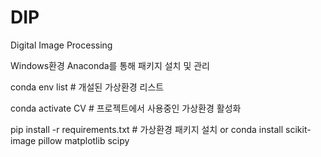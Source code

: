 # DIP

Digital Image Processing

Windows환경 Anaconda를 통해 패키지 설치 및 관리

conda env list # 개설된 가상환경 리스트

conda activate CV # 프로젝트에서 사용중인 가상환경 활성화

pip install -r requirements.txt # 가상환경 패키지 설치
or
conda install scikit-image pillow matplotlib scipy
